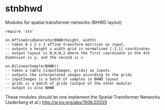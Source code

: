 # stnbhwd
Modules for spatial transformer networks (BHWD layout)

```
require 'stn'

nn.AffineGridGeneratorBHWD(height, width)
-- takes B x 2 x 3 affine transform matrices as input, 
-- outputs a height x width grid in normalized [-1,1] coordinates
-- output layout is B,H,W,2 where the first coordinate in the 4th dimension is y, and the second is x

nn.BilinearSamplerBHWD()
-- takes a table {inputImages, grids} as inputs
-- outputs the interpolated images according to the grids
-- inputImages is a batch of samples in BHWD layout
-- grids is a batch of grids (output of the other module)
-- output is also BHWD
```

These modules should let one implement the Spatial Transformer Networks (Jaderberg et al.)
http://arxiv.org/abs/1506.02025
